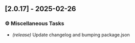 ## [2.0.17] - 2025-02-26

### ⚙️ Miscellaneous Tasks

- *(release)* Update changelog and bumping package.json

<!-- generated by git-cliff -->
